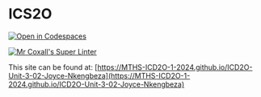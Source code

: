 # ICS2O

[![Open in Codespaces](https://classroom.github.com/assets/launch-codespace-2972f46106e565e64193e422d61a12cf1da4916b45550586e14ef0a7c637dd04.svg)](https://classroom.github.com/open-in-codespaces?assignment_repo_id=18837993)

[![Mr Coxall's Super Linter](https://github.com/MTHS-ICD2O-1-2024/ICD2O-Unit-3-02-Joyce-Nkengbeza/workflows/Mr%20Coxall's%20Super%20Linter/badge.svg)](https://github.com/MTHS-ICD2O-1-2024/ICD2O-Unit-3-02-Joyce-Nkengbeza/actions)

This site can be found at: [https://MTHS-ICD2O-1-2024.github.io/ICD2O-Unit-3-02-Joyce-Nkengbeza](https://MTHS-ICD2O-1-2024.github.io/ICD2O-Unit-3-02-Joyce-Nkengbeza)
